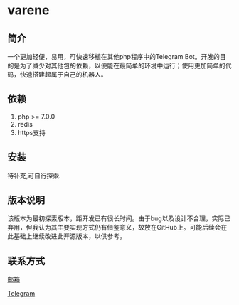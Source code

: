 # varene

## 简介

一个更加轻便，易用，可快速移植在其他php程序中的Telegram Bot。开发的目的是为了减少对其他包的依赖，以便能在最简单的环境中运行；使用更加简单的代码，快速搭建起属于自己的机器人。

## 依赖

1. php >= 7.0.0
2. redis 
3. https支持

## 安装

待补充,可自行探索.

## 版本说明

该版本为最初探索版本，距开发已有很长时间。由于bug以及设计不合理，实际已弃用，但我认为其主要实现方式仍有借鉴意义，故放在GitHub上。可能后续会在此基础上继续改进此开源版本，以供参考。

## 联系方式

[邮箱](mailto:yangningmou@gmail.com)

[Telegram](https://t.me/ningmo)
